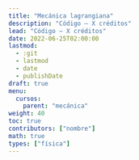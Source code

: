 ```yaml
---
title: "Mecánica lagrangiana"
description: "Código — X créditos"
lead: "Código — X créditos"
date: 2022-06-25T02:00:00
lastmod:
  - :git
  - lastmod
  - date
  - publishDate
draft: true
menu:
  cursos:
    parent: "mecánica"
weight: 40
toc: true
contributors: ["nombre"]
math: true
types: ["física"]
---
```

